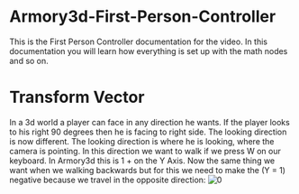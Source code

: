 # Armory3d-First-Person-Controller
This is the First Person Controller documentation for the video. In this documentation you will learn how everything is set up with the math nodes and so on.

# Transform Vector
In a 3d world a player can face in any direction he wants. If the player looks to his right 90 degrees then he is facing to right side. The looking direction is now different. The looking direction is where he is looking, where the camera is pointing. In this direction we want to walk if we press W on our keyboard. In Armory3d this is 1 + on the Y Axis. Now the same thing we want when we walking backwards but for this we need to make the (Y = 1) negative because we travel in the opposite direction:
![0](https://user-images.githubusercontent.com/48133099/107522433-00677e80-6bb4-11eb-98d2-474d237ac7df.png)


